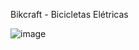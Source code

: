 Bikcraft - Bicicletas Elétricas

![image](https://github.com/guiaguiardev/bikcraft/assets/127811922/5e3fb096-0c14-4fd9-95d3-cad6c240ee8d)
